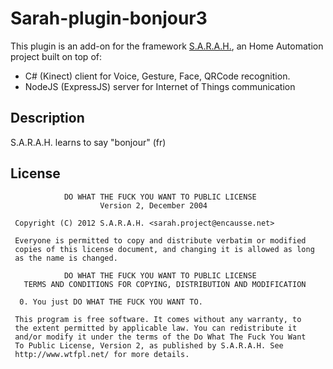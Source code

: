 Sarah-plugin-bonjour3
=========================
This plugin is an add-on for the framework [S.A.R.A.H.](http://encausse.net/s-a-r-a-h), an Home Automation project built
on top of:
* C# (Kinect) client for Voice, Gesture, Face, QRCode recognition.
* NodeJS (ExpressJS) server for Internet of Things communication

## Description

S.A.R.A.H. learns to say "bonjour" (fr)

## License

```
            DO WHAT THE FUCK YOU WANT TO PUBLIC LICENSE
                    Version 2, December 2004

 Copyright (C) 2012 S.A.R.A.H. <sarah.project@encausse.net>

 Everyone is permitted to copy and distribute verbatim or modified
 copies of this license document, and changing it is allowed as long
 as the name is changed.

            DO WHAT THE FUCK YOU WANT TO PUBLIC LICENSE
   TERMS AND CONDITIONS FOR COPYING, DISTRIBUTION AND MODIFICATION

  0. You just DO WHAT THE FUCK YOU WANT TO.
```

```
 This program is free software. It comes without any warranty, to
 the extent permitted by applicable law. You can redistribute it
 and/or modify it under the terms of the Do What The Fuck You Want
 To Public License, Version 2, as published by S.A.R.A.H. See
 http://www.wtfpl.net/ for more details.
```
